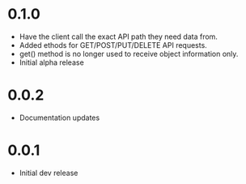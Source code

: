 # 0.1.0

* Have the client call the exact API path they need data from.
* Added ethods for GET/POST/PUT/DELETE API requests.
* get() method is no longer used to receive object information only.
* Initial alpha release


# 0.0.2

* Documentation updates


# 0.0.1

* Initial dev release
